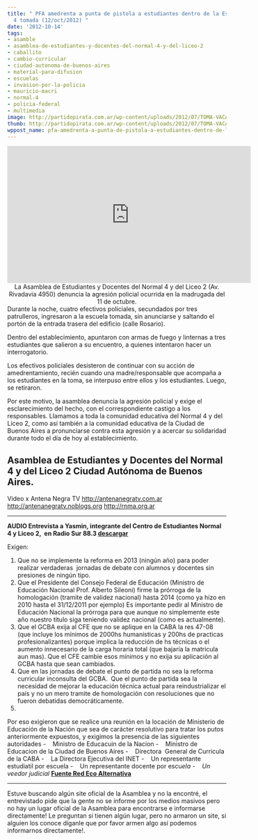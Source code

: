 ```yaml
---
title: " PFA amedrenta a punta de pistola a estudiantes dentro de la Escuela Normal
  4 tomada (12/oct/2012) "
date: '2012-10-14'
tags:
- asamble
- asamblea-de-estudiantes-y-docentes-del-normal-4-y-del-liceo-2
- caballito
- cambio-curricular
- ciudad-autonoma-de-buenos-aires
- material-para-difusion
- escuelas
- invasion-por-la-policia
- mauricio-macri
- normal-4
- policia-federal
- multimedia
image: http://partidopirata.com.ar/wp-content/uploads/2012/07/TOMA-VACACIONES-ESTUDIANTES-CLASES-SEMANAS_IECIMA20120711_0059_14.jpg
thumb: http://partidopirata.com.ar/wp-content/uploads/2012/07/TOMA-VACACIONES-ESTUDIANTES-CLASES-SEMANAS_IECIMA20120711_0059_14-150x150.jpg
wppost_name: pfa-amedrenta-a-punta-de-pistola-a-estudiantes-dentro-de-la-escuela-normal-4-tomada-12oct2012
---
```


<center>
<iframe src="http://www.youtube.com/embed/lBtPlB0tRKY" frameborder="0" width="560" height="315"></iframe></center><center></center><center>La Asamblea de Estudiantes y Docentes del Normal 4 y del Liceo 2 (Av. Rivadavia 4950) denuncia la agresión policial ocurrida en la madrugada del 11 de octubre.</center>Durante la noche, cuatro efectivos policiales, secundados por tres patrulleros, ingresaron a la escuela tomada, sin anunciarse y saltando el portón de la entrada trasera del edificio (calle Rosario).

Dentro del establecimiento, apuntaron con armas de fuego y linternas a tres estudiantes que salieron a su encuentro, a quienes intentaron hacer un interrogatorio.

Los efectivos policiales desisteron de continuar con su acción de amedrentamiento, recién cuando una madre/responsable que acompaña a los estudiantes en la toma, se interpuso entre ellos y los estudiantes. Luego, se retiraron.

Por este motivo, la asamblea denuncia la agresión policial y exige el esclarecimiento del hecho, con el correspondiente castigo a los responsables. Llamamos a toda la comunidad educativa del Normal 4 y del Liceo 2, como así también a la comunidad educativa de la Ciudad de Buenos Aires a pronunciarse contra esta agresión y a acercar su solidaridad durante todo el día de hoy al establecimiento.

Asamblea de Estudiantes y Docentes del Normal 4 y del Liceo 2
Ciudad Autónoma de Buenos Aires.
---
Video x Antena Negra TV
<a title="http://antenanegratv.com.ar" dir="ltr" href="http://antenanegratv.com.ar" rel="nofollow" target="_blank">http://antenanegratv.com.ar</a>
<a title="http://antenanegratv.noblogs.org" dir="ltr" href="http://antenanegratv.noblogs.org" rel="nofollow" target="_blank">http://antenanegratv.noblogs.org</a>
<a title="http://rnma.org.ar" dir="ltr" href="http://rnma.org.ar" rel="nofollow" target="_blank">http://rnma.org.ar</a>

<hr />

<strong> AUDIO Entrevista a Yasmin, integrante del Centro de Estudiantes Normal 4 y Liceo 2,  en Radio Sur 88.3 <a href="http://www.radiosur.org.ar/descargar.php?id=2541" target="_blank">descargar</a><a href="http://www.radiosur.org.ar/descargar.php?id=2541" target="_blank">
</a></strong>

Exigen:
1. Que no se implemente la reforma en 2013 (ningún año) para poder realizar verdaderas  jornadas de debate con alumnos y docentes sin presiones de ningún tipo.
2. Que el Presidente del Consejo Federal de Educación (Ministro de Educación Nacional Prof. Alberto Sileoni) firme la prórroga de la homologación (tramite de validez nacional) hasta 2014 (como ya hizo en 2010 hasta el 31/12/2011 por ejemplo) Es importante pedir al Ministro de Educación Nacional la prórroga para que aunque no simplemente este año nuestro titulo siga teniendo validez nacional (como es actualmente).
3. Que el GCBA exija al CFE que no se aplique en la CABA la res 47-08 (que incluye los mínimos de 2000hs humanísticas y 200hs de practicas profesionalizantes) porque implica la reducción de hs técnicas o el aumento innecesario de la carga horaria total (que bajaría la matricula aun mas). Que el CFE cambie esos mínimos y no exija su aplicación al GCBA hasta que sean cambiados.
4. Que en las jornadas de debate el punto de partida no sea la reforma curricular inconsulta del GCBA.  Que el punto de partida sea la necesidad de mejorar la educación técnica actual para reindustrializar el país y no un mero tramite de homologación con resoluciones que no fueron debatidas democráticamente.
5.
Por eso exigieron que se realice una reunión en la locación de Ministerio de Educación de la Nación que sea de carácter resolutivo para tratar los putos anteriormente expuestos, y exigimos la presencia de las siguientes autoridades
-    Ministro de Educacuin de la Nacion
-    Ministro de Educacion de la Ciudad de Buenos Aires
-    Directora  General de Curricula de la CABA
-    La Directora Ejecutiva del INET
-    Un representante estudiatil por escuela
-    Un representante docente por escu<em>ela
-    Un veedor judicial
</em>
<strong><a href="http://www.redeco.com.ar/nv/index.php?option=com_content&amp;task=view&amp;id=9109&amp;Itemid=99999999%3Ci%20/%3E" target="_blank">Fuente Red Eco Alternativa</a></strong>

<hr />

Estuve buscando algún site oficial de la Asamblea y no la encontré, el entrevistado pide que la gente no se informe por los medios masivos pero no hay un lugar oficial de la Asamblea para encontrarse e informarse directamente!
Le preguntan si tienen algún lugar, pero no armaron un site, si alguien los conoce díganle que por favor armen algo así podemos informarnos directamente!.
